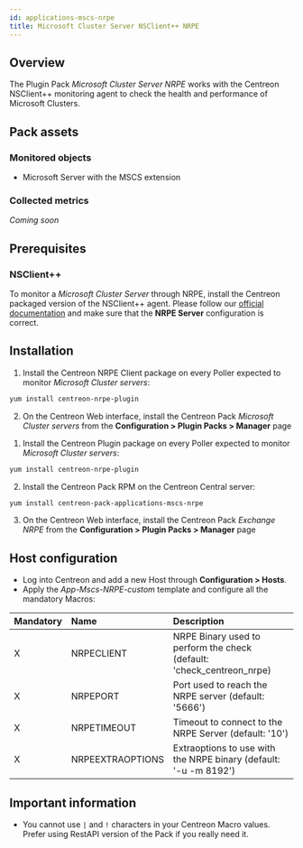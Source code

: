 ```yaml
---
id: applications-mscs-nrpe
title: Microsoft Cluster Server NSClient++ NRPE
---
```


## Overview

The Plugin Pack *Microsoft Cluster Server NRPE* works with the Centreon NSClient++ monitoring
agent to check the health and performance of Microsoft Clusters.

## Pack assets

### Monitored objects

* Microsoft Server with the MSCS extension

### Collected metrics

*Coming soon*

## Prerequisites

### NSClient++

To monitor a *Microsoft Cluster Server* through NRPE, install the Centreon packaged version 
of the NSClient++ agent. Please follow our [official documentation](../plugin-packs/tutorials/centreon-nsclient-tutorial.html) 
and make sure that the **NRPE Server** configuration is correct. 

## Installation 

<!--DOCUSAURUS_CODE_TABS-->

<!--Online IMP Licence & IT-100 Editions-->

1. Install the Centreon NRPE Client package on every Poller expected to monitor *Microsoft Cluster servers*:

```bash
yum install centreon-nrpe-plugin
```

2. On the Centreon Web interface, install the Centreon Pack *Microsoft Cluster servers* 
from the **Configuration > Plugin Packs > Manager** page

<!--Offline IMP License-->

1. Install the Centreon Plugin package on every Poller expected to monitor *Microsoft Cluster servers*:

```bash
yum install centreon-nrpe-plugin
```

2. Install the Centreon Pack RPM on the Centreon Central server:

```bash
yum install centreon-pack-applications-mscs-nrpe
```

3. On the Centreon Web interface, install the Centreon Pack *Exchange NRPE* 
from the **Configuration > Plugin Packs > Manager** page

<!--END_DOCUSAURUS_CODE_TABS-->

## Host configuration

* Log into Centreon and add a new Host through **Configuration > Hosts**.
* Apply the *App-Mscs-NRPE-custom* template and configure all the mandatory Macros:

| Mandatory | Name             | Description                                                            |
| :-------- | :--------------- | :--------------------------------------------------------------------- |
| X         | NRPECLIENT       | NRPE Binary used to perform the check (default: 'check_centreon_nrpe)  | 
| X         | NRPEPORT         | Port used to reach the NRPE server (default: '5666')                   |
| X         | NRPETIMEOUT      | Timeout to connect to the NRPE Server (default: '10')                  |
| X         | NRPEEXTRAOPTIONS | Extraoptions to use with the NRPE binary (default: '-u -m 8192')       |

## Important information

* You cannot use `|` and `!` characters in your Centreon Macro values. 
Prefer using RestAPI version of the Pack if you really need it. 
